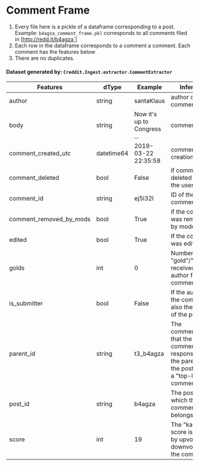 # Comment Frame

1. Every file here is a pickle of a dataframe corresponding to a post. Example: `b4agza_comment_frame.pkl` corresponds
to all comments filed in [http://redd.it/b4agza`]
2. Each row in the dataframe corresponds to a comment a comment. Each comment has the features below
3. There are no duplicates.

#### Dataset generated by: `Creddit.Ingest.extractor.CommentExtractor`

| Features                | dType      | Example                     | Inference                                                                                                       |   |
|-------------------------|------------|-----------------------------|-----------------------------------------------------------------------------------------------------------------|---|
| author                  | string     | santaKlaus                  | author of the comment                                                                                           |   |
| body                    | string     | Now it's up to Congress ... | comment body                                                                                                    |   |
| comment_created_utc     | datetime64 | 2019-03-22 22:35:58         | comment creation time                                                                                           |   |
| comment_deleted         | bool       | False                       | if comment was deleted later by the user                                                                        |   |
| comment_id              | string     | ej5l32l                     | ID of the comment                                                                                               |   |
| comment_removed_by_mods | bool       | True                        | if the comment was removed by moderators                                                                        |   |
| edited                  | bool       | True                        | If the comment was edited                                                                                       |   |
| golds                   | int        | 0                           | Number of "gold"/"awards" received by the author for the comment                                                |   |
| is_submitter            | bool       | False                       | If the author of the comment is also the author of the post                                                     |   |
| parent_id               | string     | t3_b4agza                   | The comment_id that the comment is a response to. If the parent_id is the post_id, it is a "top-level" comment. |   |
| post_id                 | string     | b4agza                      | The post to which the comment belongs                                                                           |   |
| score                   | int        | 19                          | The "karma" / score is defined by upvotes - downvotes for the comment                                           |   |
    

